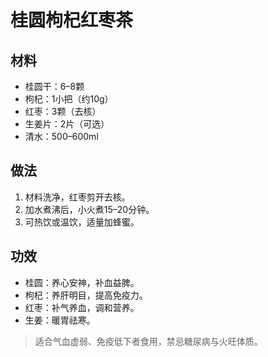 # 桂圆枸杞红枣茶

## 材料
- 桂圆干：6–8颗
- 枸杞：1小把（约10g）
- 红枣：3颗（去核）
- 生姜片：2片（可选）
- 清水：500–600ml

## 做法
1. 材料洗净，红枣剪开去核。
2. 加水煮沸后，小火煮15–20分钟。
3. 可热饮或温饮，适量加蜂蜜。

## 功效
- 桂圆：养心安神，补血益脾。
- 枸杞：养肝明目，提高免疫力。
- 红枣：补气养血，调和营养。
- 生姜：暖胃祛寒。

> 适合气血虚弱、免疫低下者食用，禁忌糖尿病与火旺体质。
